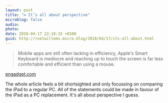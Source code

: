 ```yaml
---
layout: post
title: "∞ It’s all about perspective"
microblog: false
audio: 
photo: 
date: 2018-04-17 22:18:33 +0100
guid: http://roelwillems.micro.blog/2018/04/17/its-all-about.html
---
```

> Mobile apps are still often lacking in efficiency, Apple's Smart Keyboard is mediocre and reaching up to touch the screen is far less comfortable and efficient than using a mouse. 

[engadget.com](https://www.engadget.com/2018/04/12/ipad-laptop-replacement/)

The whole article feels a bit shortsighted and only focussing on comparing the iPad to a regular PC. All of the statements could be made in favour of the iPad as a PC replacement. It's all about perspective I guess.
